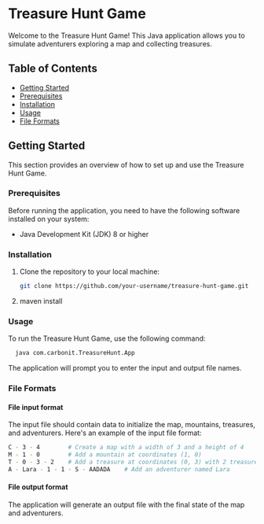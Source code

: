 # Treasure Hunt Game

Welcome to the Treasure Hunt Game! This Java application allows you to simulate adventurers exploring a map and collecting treasures.

## Table of Contents
- [Getting Started](#getting-started)
- [Prerequisites](#prerequisites)
- [Installation](#installation)
- [Usage](#usage)
- [File Formats](#file-formats)

## Getting Started

This section provides an overview of how to set up and use the Treasure Hunt Game.

### Prerequisites

Before running the application, you need to have the following software installed on your system:

- Java Development Kit (JDK) 8 or higher

### Installation

1. Clone the repository to your local machine:

   ```bash
   git clone https://github.com/your-username/treasure-hunt-game.git

2. maven install 

### Usage

To run the Treasure Hunt Game, use the following command:
 ```bash
   java com.carbonit.TreasureHunt.App
   ```
The application will prompt you to enter the input and output file names.


### File Formats
#### File input format

The input file should contain data to initialize the map, mountains, treasures, and adventurers. Here's an example of the input file format:

 ```bash
C - 3 - 4        # Create a map with a width of 3 and a height of 4
M - 1 - 0        # Add a mountain at coordinates (1, 0)
T - 0 - 3 - 2    # Add a treasure at coordinates (0, 3) with 2 treasures
A - Lara - 1 - 1 - S - AADADA    # Add an adventurer named Lara
 ```

#### File output format
The application will generate an output file with the final state of the map and adventurers.



